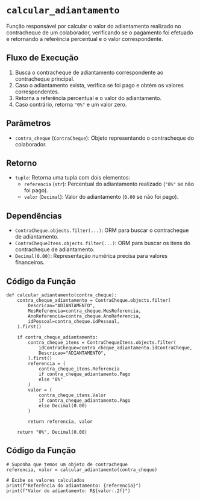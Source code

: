 # `calcular_adiantamento`

Função responsável por calcular o valor do adiantamento realizado no contracheque de um colaborador, verificando se o pagamento foi efetuado e retornando a referência percentual e o valor correspondente.

## Fluxo de Execução

1. Busca o contracheque de adiantamento correspondente ao contracheque principal.
2. Caso o adiantamento exista, verifica se foi pago e obtém os valores correspondentes.
3. Retorna a referência percentual e o valor do adiantamento.
4. Caso contrário, retorna `"0%"` e um valor zero.

## Parâmetros

- `contra_cheque` (`ContraCheque`): Objeto representando o contracheque do colaborador.

## Retorno

- `tuple`: Retorna uma tupla com dois elementos:
  - `referencia` (`str`): Percentual do adiantamento realizado (`"0%"` se não foi pago).
  - `valor` (`Decimal`): Valor do adiantamento (`0.00` se não foi pago).

## Dependências

- `ContraCheque.objects.filter(...)`: ORM para buscar o contracheque de adiantamento.
- `ContraChequeItens.objects.filter(...)`: ORM para buscar os itens do contracheque de adiantamento.
- `Decimal(0.00)`: Representação numérica precisa para valores financeiros.

## Código da Função

```{py3 linenums="1"}
def calcular_adiantamento(contra_cheque):
    contra_cheque_adiantamento = ContraCheque.objects.filter(
        Descricao="ADIANTAMENTO",
        MesReferencia=contra_cheque.MesReferencia,
        AnoReferencia=contra_cheque.AnoReferencia,
        idPessoal=contra_cheque.idPessoal,
    ).first()

    if contra_cheque_adiantamento:
        contra_cheque_itens = ContraChequeItens.objects.filter(
            idContraCheque=contra_cheque_adiantamento.idContraCheque,
            Descricao="ADIANTAMENTO",
        ).first()
        referencia = (
            contra_cheque_itens.Referencia
            if contra_cheque_adiantamento.Pago
            else "0%"
        )
        valor = (
            contra_cheque_itens.Valor
            if contra_cheque_adiantamento.Pago
            else Decimal(0.00)
        )

        return referencia, valor

    return "0%", Decimal(0.00)
```

## Código da Função

```{py3 linenums="1"}
# Suponha que temos um objeto de contracheque
referencia, valor = calcular_adiantamento(contra_cheque)

# Exibe os valores calculados
print(f"Referência do adiantamento: {referencia}")
print(f"Valor do adiantamento: R${valor:.2f}")
```

